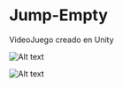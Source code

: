 # Jump-Empty
VideoJuego creado en Unity 

![Alt text](https://i.ibb.co/f4FP4TJ/Captura01.png "Captura01")

![Alt text](https://i.ibb.co/wLW2zs5/Captura02.png "Captura02")

